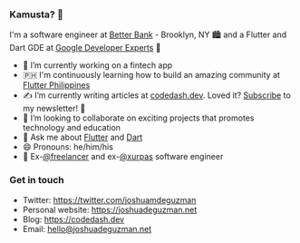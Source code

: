 ### Kamusta? 👋

I'm a software engineer at [Better Bank](https://betterbank.app) - Brooklyn, NY 🏙️ and a Flutter and Dart GDE at [Google Developer Experts](https://developers.google.com/community/experts/directory/profile/profile-joshua_de_guzman) 💙

- 📱 I’m currently working on a fintech app
- 🇵🇭 I'm continuously learning how to build an amazing community at [Flutter Philippines](https://flutter.ph)
- ✍️ I’m currently writing articles at [codedash.dev](https://codedash.dev). Loved it? [Subscribe](http://codedash.dev/subscribe) to my newsletter! 📧
- 👯 I’m looking to collaborate on exciting projects that promotes technology and education
- 💬 Ask me about [Flutter](http://flutter.dev/) and [Dart](https://dart.dev/)
- 😄 Pronouns: he/him/his
- 💼 Ex-[@freelancer](https://github.com/freelancer) and ex-[@xurpas](https://xurpas.com) software engineer
### Get in touch
- Twitter: https://twitter.com/joshuamdeguzman
- Personal website: https://joshuadeguzman.net
- Blog: https://codedash.dev
- Email: hello@joshuadeguzman.net
